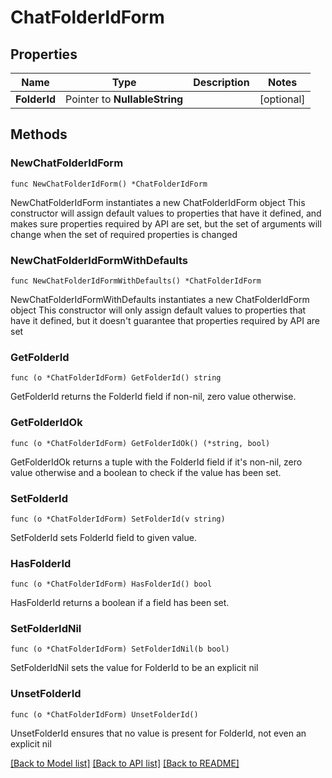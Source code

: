 # ChatFolderIdForm

## Properties

Name | Type | Description | Notes
------------ | ------------- | ------------- | -------------
**FolderId** | Pointer to **NullableString** |  | [optional] 

## Methods

### NewChatFolderIdForm

`func NewChatFolderIdForm() *ChatFolderIdForm`

NewChatFolderIdForm instantiates a new ChatFolderIdForm object
This constructor will assign default values to properties that have it defined,
and makes sure properties required by API are set, but the set of arguments
will change when the set of required properties is changed

### NewChatFolderIdFormWithDefaults

`func NewChatFolderIdFormWithDefaults() *ChatFolderIdForm`

NewChatFolderIdFormWithDefaults instantiates a new ChatFolderIdForm object
This constructor will only assign default values to properties that have it defined,
but it doesn't guarantee that properties required by API are set

### GetFolderId

`func (o *ChatFolderIdForm) GetFolderId() string`

GetFolderId returns the FolderId field if non-nil, zero value otherwise.

### GetFolderIdOk

`func (o *ChatFolderIdForm) GetFolderIdOk() (*string, bool)`

GetFolderIdOk returns a tuple with the FolderId field if it's non-nil, zero value otherwise
and a boolean to check if the value has been set.

### SetFolderId

`func (o *ChatFolderIdForm) SetFolderId(v string)`

SetFolderId sets FolderId field to given value.

### HasFolderId

`func (o *ChatFolderIdForm) HasFolderId() bool`

HasFolderId returns a boolean if a field has been set.

### SetFolderIdNil

`func (o *ChatFolderIdForm) SetFolderIdNil(b bool)`

 SetFolderIdNil sets the value for FolderId to be an explicit nil

### UnsetFolderId
`func (o *ChatFolderIdForm) UnsetFolderId()`

UnsetFolderId ensures that no value is present for FolderId, not even an explicit nil

[[Back to Model list]](../README.md#documentation-for-models) [[Back to API list]](../README.md#documentation-for-api-endpoints) [[Back to README]](../README.md)


